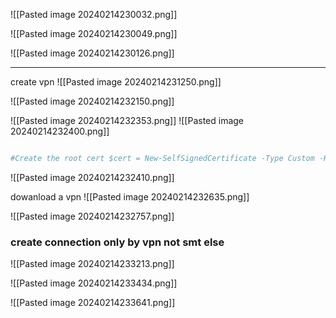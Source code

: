 ![[Pasted image 20240214230032.png]]

![[Pasted image 20240214230049.png]]

![[Pasted image 20240214230126.png]]

---


create vpn 
![[Pasted image 20240214231250.png]]

![[Pasted image 20240214232150.png]]

![[Pasted image 20240214232353.png]]
![[Pasted image 20240214232400.png]]
```powershell

#Create the root cert $cert = New-SelfSignedCertificate -Type Custom -KeySpec Signature ` -Subject "CN=AzureRootCert" -KeyExportPolicy Exportable ` -HashAlgorithm sha256 -KeyLength 2048 ` -CertStoreLocation "Cert:\CurrentUser\My" ` -KeyUsageProperty Sign -KeyUsage CertSign # Create Client Cert New-SelfSignedCertificate -Type Custom -DnsName P2SChildCert -KeySpec Signature ` -Subject "CN=AzureClientCert" -KeyExportPolicy Exportable ` -HashAlgorithm sha256 -KeyLength 2048 ` -CertStoreLocation "Cert:\CurrentUser\My" ` -Signer $cert -TextExtension @("2.5.29.37={text}1.3.6.1.5.5.7.3.2")

```


![[Pasted image 20240214232410.png]]

dowanload a vpn
![[Pasted image 20240214232635.png]]

![[Pasted image 20240214232757.png]]


### create connection only by vpn not smt else
![[Pasted image 20240214233213.png]]

![[Pasted image 20240214233434.png]]

![[Pasted image 20240214233641.png]]

